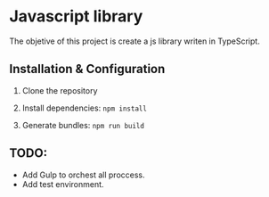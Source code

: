 # Javascript library

The objetive of this project is create a js library writen in TypeScript.

## Installation & Configuration

1. Clone the repository

2. Install dependencies: `npm install`

3. Generate bundles: `npm run build`


## TODO:
* Add Gulp to orchest all proccess.
* Add test environment.